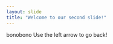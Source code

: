 ```yaml
---
layout: slide
title: "Welcome to our second slide!"
---
```

bonobono
Use the left arrow to go back!
